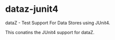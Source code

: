 # dataz-junit4

dataZ - Test Support For Data Stores using JUnit4.

This conatins the JUnit4 support for dataZ.

